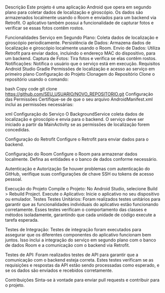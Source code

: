 Descrição
Este projeto é uma aplicação Android que opera em segundo plano para coletar dados de localização e giroscópio. Os dados são armazenados localmente usando o Room e enviados para um backend via Retrofit. O aplicativo também possui a funcionalidade de capturar fotos e verificar se essas fotos contêm rostos.

Funcionalidades
Serviço em Segundo Plano: Coleta dados de localização e giroscópio periodicamente.
Persistência de Dados: Armazena dados de localização e giroscópio localmente usando o Room.
Envio de Dados: Utiliza Retrofit para enviar dados, incluindo o endereço MAC do dispositivo, para um backend.
Captura de Fotos: Tira fotos e verifica se elas contêm rostos.
Notificações: Notifica o usuário que o serviço está em execução.
Requisitos
Android Studio
Gradle
Permissões de localização e acesso ao serviço em primeiro plano
Configuração do Projeto
Clonagem do Repositório Clone o repositório usando o comando:

bash
Copy code
git clone https://github.com/SEU_USUARIO/NOVO_REPOSITORIO.git
Configuração das Permissões Certifique-se de que o seu arquivo AndroidManifest.xml inclui as permissões necessárias:

xml
<uses-permission android:name="android.permission.ACCESS_FINE_LOCATION" />
<uses-permission android:name="android.permission.ACCESS_COARSE_LOCATION" />
<uses-permission android:name="android.permission.INTERNET" />
<uses-permission android:name="android.permission.FOREGROUND_SERVICE" />
<uses-permission android:name="android.permission.RECEIVE_BOOT_COMPLETED" />
Configuração do Serviço O BackgroundService coleta dados de localização e giroscópio e envia para o backend. O serviço deve ser iniciado a partir da MainActivity se as permissões de localização forem concedidas.

Configuração do Retrofit Configure o Retrofit para enviar dados para o backend.

Configuração do Room Configure o Room para armazenar dados localmente. Defina as entidades e o banco de dados conforme necessário.

Autenticação e Autorização Se houver problemas com autenticação do GitHub, verifique suas configurações de chave SSH ou tokens de acesso pessoal.

Execução do Projeto
Compile o Projeto: No Android Studio, selecione Build > Rebuild Project.
Execute o Aplicativo: Inicie o aplicativo no seu dispositivo ou emulador.
Testes
Testes Unitários: Foram realizados testes unitários para garantir que as funcionalidades individuais do aplicativo estão funcionando corretamente. Esses testes verificam o comportamento das classes e métodos isoladamente, garantindo que cada unidade de código execute a tarefa esperada.

Testes de Integração: Testes de integração foram executados para assegurar que os diferentes componentes do aplicativo funcionam bem juntos. Isso inclui a integração do serviço em segundo plano com o banco de dados Room e a comunicação com o backend via Retrofit.

Testes de API: Foram realizados testes de API para garantir que a comunicação com o backend esteja correta. Estes testes verificam se as requisições e respostas da API estão sendo processadas como esperado, e se os dados são enviados e recebidos corretamente.

Contribuições
Sinta-se à vontade para enviar pull requests e contribuir para o projeto.

